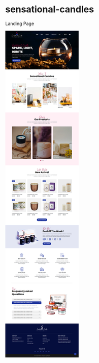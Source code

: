 # sensational-candles
Landing Page

![Sensational Candles](https://github.com/Code-OB/sensational-candles/blob/main/mockup/sensational-candles.png "Sensational Candles")

